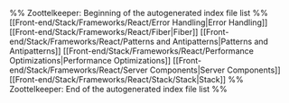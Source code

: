 %% Zoottelkeeper: Beginning of the autogenerated index file list  %%
 [[Front-end/Stack/Frameworks/React/Error Handling|Error Handling]]
 [[Front-end/Stack/Frameworks/React/Fiber|Fiber]]
 [[Front-end/Stack/Frameworks/React/Patterns and Antipatterns|Patterns and Antipatterns]]
 [[Front-end/Stack/Frameworks/React/Performance Optimizations|Performance Optimizations]]
 [[Front-end/Stack/Frameworks/React/Server Components|Server Components]]
 [[Front-end/Stack/Frameworks/React/Stack/Stack|Stack]]
%% Zoottelkeeper: End of the autogenerated index file list  %%
